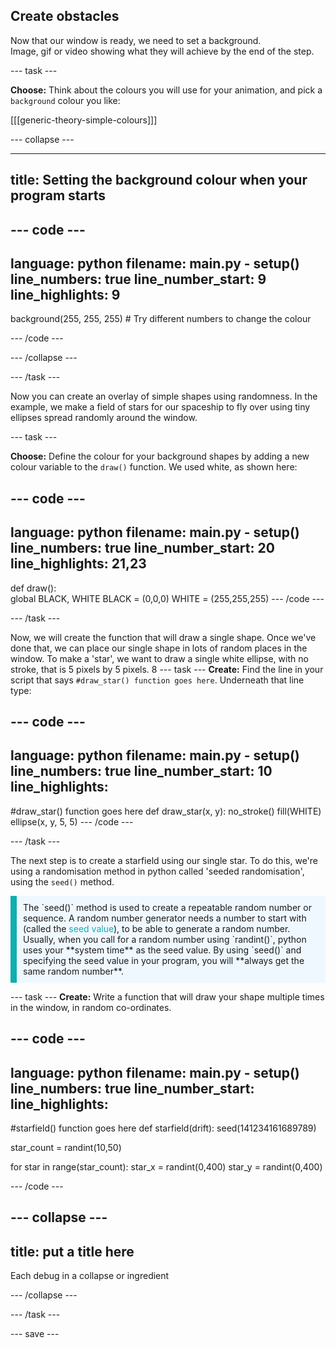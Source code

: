 ## Create obstacles

<div style="display: flex; flex-wrap: wrap">
<div style="flex-basis: 200px; flex-grow: 1; margin-right: 15px;">
Now that our window is ready, we need to set a background.
</div>
<div>
Image, gif or video showing what they will achieve by the end of the step.
</div>
</div>

--- task ---

**Choose:** Think about the colours you will use for your animation, and pick a `background` colour you like:

[[[generic-theory-simple-colours]]]

--- collapse ---

---
title: Setting the background colour when your program starts
---

--- code ---
---
language: python
filename: main.py - setup()
line_numbers: true
line_number_start: 9
line_highlights: 9
---
  background(255, 255, 255) # Try different numbers to change the colour 

--- /code ---

--- /collapse ---

--- /task ---

Now you can create an overlay of simple shapes using randomness. In the example, we make a field of stars for our spaceship to fly over using tiny ellipses spread randomly around the window. 

--- task ---

**Choose:** Define the colour for your background shapes by adding a new colour variable to the `draw()` function. We used white, as shown here:

--- code ---
---
language: python
filename: main.py - setup()
line_numbers: true
line_number_start: 20
line_highlights: 21,23
---
def draw():    
    global BLACK, WHITE
    BLACK = (0,0,0)
    WHITE = (255,255,255)
--- /code ---

--- /task ---

Now, we will create the function that will draw a single shape. Once we've done that, we can place our single shape in lots of random places in the window. To make a 'star', we want to draw a single white ellipse, with no stroke, that is 5 pixels by 5 pixels. 
8
--- task ---
**Create:** Find the line in your script that says `#draw_star() function goes here`. Underneath that line type:

--- code ---
---
language: python
filename: main.py - setup()
line_numbers: true
line_number_start: 10
line_highlights: 
---
#draw_star() function goes here
def draw_star(x, y):
  no_stroke()
  fill(WHITE)
  ellipse(x, y, 5, 5)
--- /code ---

--- /task ---

The next step is to create a starfield using our single star. To do this, we're using a randomisation method  in python called 'seeded randomisation', using the `seed()` method. 

<p style="border-left: solid; border-width:10px; border-color: #0faeb0; background-color: aliceblue; padding: 10px;"> 
The `seed()` method is used to create a repeatable random number or sequence. A random number generator needs a number to start with (called the <span style="color: #0faeb0">seed value</span>), to be able to generate a random number. Usually, when you call for a random number using `randint()`, python uses your **system time** as the seed value. By using `seed()` and specifying the seed value in your program, you will **always get the same random number**.</p>

--- task ---
**Create:** Write a function that will draw your shape multiple times in the window, in random co-ordinates.


--- code ---
---
language: python
filename: main.py - setup()
line_numbers: true
line_number_start: 
line_highlights: 
---
#starfield() function goes here
def starfield(drift):
  seed(141234161689789)

  star_count = randint(10,50)
  
  for star in range(star_count):
    star_x = randint(0,400)
    star_y = randint(0,400)

--- /code ---


--- collapse ---
---
title: put a title here
---

Each debug in a collapse or ingredient

--- /collapse ---

--- /task ---

--- save ---


